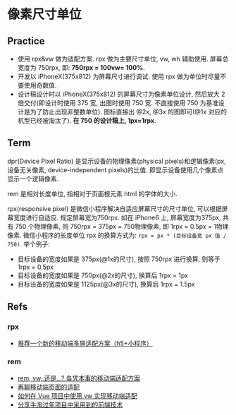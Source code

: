 # 像素尺寸单位

## Practice

* 使用 rpx&vw 做为适配方案. rpx 做为主要尺寸单位, vw, wh 辅助使用. 屏幕总宽度为 750rpx, 即: **750rpx = 100vw= 100%**.
* 开发以 iPhoneX(375x812) 为屏幕尺寸进行调试. 使用 rpx 做为单位时尽量不要使用奇数值.
* 设计稿设计时以 iPhoneX(375x812) 的屏幕尺寸为像素单位设计, 然后放大 2 倍交付(即设计时使用 375 宽, 出图时使用 750 宽. 不直接使用 750 为基准设计是为了防止出现非整数单位). 图标直接出 @2x, @3x 的图即可(@1x 对应的机型已经被淘汰了). **在 750 的设计稿上, 1px=1rpx**.





## Term

dpr(Device Pixel Ratio) 是显示设备的物理像素(physical pixels)和逻辑像素(px, 设备无关像素, device-independent pixels)的比值. 即显示设备使用几个像素点显示一个逻辑像素.  

rem 是相对长度单位, 指相对于页面根元素 html 的字体的大小. 

rpx(responsive pixel) 是微信小程序解决自适应屏幕尺寸的尺寸单位, 可以根据屏幕宽度进行自适应. 规定屏幕宽为750rpx. 如在 iPhone6 上, 屏幕宽度为375px, 共有 750 个物理像素, 则 750rpx = 375px = 750物理像素, 即 1rpx = 0.5px = 1物理像素.
微信小程序的长度单位 rpx 的换算方式为: `rpx = px * (目标设备宽 px 值 / 750)`. 举个例子:
* 目标设备的宽度如果是 375px(@1x的尺寸), 按照 750rpx 进行换算, 则等于 1rpx = 0.5px
* 目标设备的宽度如果是 750px(@2x的尺寸), 换算后 1rpx = 1px
* 目标设备的宽度如果是 1125px(@3x的尺寸), 换算后 1rpx = 1.5px


## Refs

### rpx
* [推荐一个新的移动端多屏适配方案（h5+小程序）](https://juejin.cn/post/6844903733302673421)

### rem
* [rem, vw, 还是...? 各凭本事的移动端适配方案](https://juejin.im/post/5bc07ebf6fb9a05d026119a9)
* [再聊移动端页面的适配](https://www.w3cplus.com/css/vw-for-layout.html)
* [如何在 Vue 项目中使用 vw 实现移动端适配](https://www.w3cplus.com/mobile/vw-layout-in-vue.html)
* [分享手淘过年项目中采用到的前端技术](https://www.w3cplus.com/css/taobao-2018-year.html)
